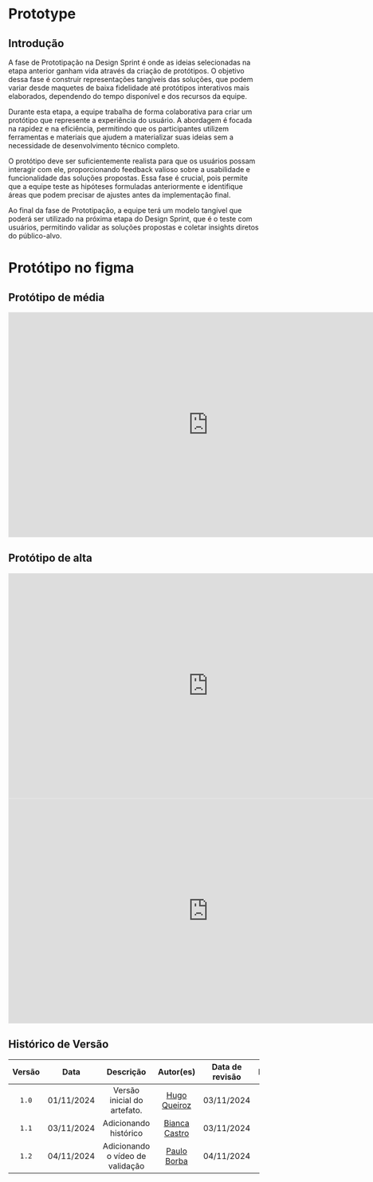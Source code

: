 # Prototype 

## Introdução

A fase de Prototipação na Design Sprint é onde as ideias selecionadas na etapa anterior ganham vida através da criação de protótipos. O objetivo dessa fase é construir representações tangíveis das soluções, que podem variar desde maquetes de baixa fidelidade até protótipos interativos mais elaborados, dependendo do tempo disponível e dos recursos da equipe.

Durante esta etapa, a equipe trabalha de forma colaborativa para criar um protótipo que represente a experiência do usuário. A abordagem é focada na rapidez e na eficiência, permitindo que os participantes utilizem ferramentas e materiais que ajudem a materializar suas ideias sem a necessidade de desenvolvimento técnico completo.

O protótipo deve ser suficientemente realista para que os usuários possam interagir com ele, proporcionando feedback valioso sobre a usabilidade e funcionalidade das soluções propostas. Essa fase é crucial, pois permite que a equipe teste as hipóteses formuladas anteriormente e identifique áreas que podem precisar de ajustes antes da implementação final.

Ao final da fase de Prototipação, a equipe terá um modelo tangível que poderá ser utilizado na próxima etapa do Design Sprint, que é o teste com usuários, permitindo validar as soluções propostas e coletar insights diretos do público-alvo.

# Protótipo no figma

## Protótipo de média

<iframe style="border: 1px solid rgba(0, 0, 0, 0.1);" width="800" height="450" src="https://embed.figma.com/design/vzBUrkmoyP3GhnEIy4eBLN/Agenda-Online?node-id=2001-2&embed-host=share" allowfullscreen></iframe>

## Protótipo de alta

<iframe style="border: 1px solid rgba(0, 0, 0, 0.1);" width="800" height="450" src="https://embed.figma.com/proto/vzBUrkmoyP3GhnEIy4eBLN/Agenda-Online?node-id=7050-1143&node-type=canvas&scaling=min-zoom&content-scaling=fixed&page-id=0%3A1&embed-host=share" allowfullscreen></iframe>

<iframe style="border: 1px solid rgba(0, 0, 0, 0.1);" width="800" height="450" src="https://embed.figma.com/design/vzBUrkmoyP3GhnEIy4eBLN/Agenda-Online?node-id=0-1&embed-host=share" allowfullscreen></iframe>



## Histórico de Versão
| Versão | Data | Descrição | Autor(es) | Data de revisão | Revisor(es) |
| :-: | :-: | :-: | :-: | :-: | :-: |
| `1.0` | 01/11/2024  | Versão inicial do artefato. | [Hugo Queiroz](https://github.com/melohugo) |03/11/2024  | [Bianca Castro](https://github.com/BiancaPatrocinio7) |
| `1.1` | 03/11/2024  | Adicionando histórico| [Bianca Castro](https://github.com/BiancaPatrocinio7) | 03/11/2024 | [Hugo Queiroz](https://github.com/melohugo) |
| `1.2` | 04/11/2024  | Adicionando o vídeo de validação| [Paulo Borba](https://github.com/paulohborba) | 04/11/2024 | [Hugo Queiroz](https://github.com/melohugo) |